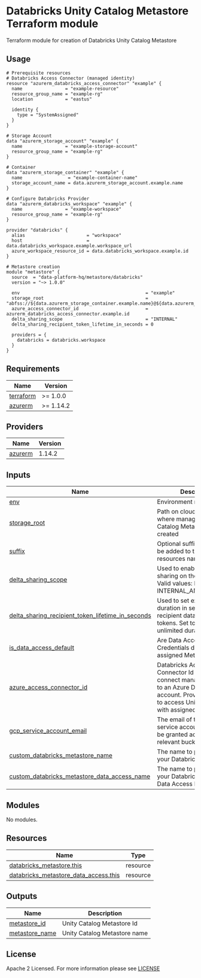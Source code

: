 # Databricks Unity Catalog Metastore Terraform module
Terraform module for creation of Databricks Unity Catalog Metastore

## Usage

```hcl
# Prerequisite resources
# Databricks Access Connector (managed identity)
resource "azurerm_databricks_access_connector" "example" {
  name                = "example-resource"
  resource_group_name = "example-rg"
  location            = "eastus"

  identity {
    type = "SystemAssigned"
  }
}

# Storage Account
data "azurerm_storage_account" "example" {
  name                = "example-storage-account"
  resource_group_name = "example-rg"
}

# Container
data "azurerm_storage_container" "example" {
  name                 = "example-container-name"
  storage_account_name = data.azurerm_storage_account.example.name
}

# Configure Databricks Provider
data "azurerm_databricks_workspace" "example" {
  name                = "example-workspace"
  resource_group_name = "example-rg"
}

provider "databricks" {
  alias                       = "workspace"
  host                        = data.databricks_workspace.example.workspace_url
  azure_workspace_resource_id = data.databricks_workspace.example.id
}

# Metastore creation
module "metastore" {
  source  = "data-platform-hq/metastore/databricks"
  version = "~> 1.0.0"

  env                                               = "example"
  storage_root                                      = "abfss://${data.azurerm_storage_container.example.name}@${data.azurerm_storage_account.example.name}.dfs.core.windows.net/"
  azure_access_connector_id                         = azurerm_databricks_access_connector.example.id
  delta_sharing_scope                               = "INTERNAL"
  delta_sharing_recipient_token_lifetime_in_seconds = 0

  providers = {
    databricks = databricks.workspace
  }
}

```
<!-- BEGIN_TF_DOCS -->
## Requirements

| Name                                                                         | Version   |
| ---------------------------------------------------------------------------- | --------- |
| <a name="requirement_terraform"></a> [terraform](#requirement\_terraform)    | >= 1.0.0  |
| <a name="requirement_azurerm"></a> [azurerm](#requirement\_azurerm)          | >= 1.14.2 |

## Providers

| Name                                                                   | Version |
| ---------------------------------------------------------------------- | ------- |
| <a name="provider_azurerm"></a> [azurerm](#provider\_azurerm)          | 1.14.2  |


## Inputs

| Name | Description | Type | Default | Required |
|------|-------------|------|---------|:--------:|
| <a name="input_env"></a> [env](#input\_env)| Environment name | `string` | n/a | yes |
| <a name="input_storage_root"></a> [storage\_root](#input\_storage\_root)| Path on cloud storage, where managed Unity Catalog Metastore is created | `string` | n/a | yes |
| <a name="input_suffix"></a> [suffix](#input\_suffix)| Optional suffix that would be added to the end of resources names. | `string` | "" | no |
| <a name="input_delta_sharing_scope"></a> [delta\_sharing\_scope](#input\_delta\_sharing\_scope)| Used to enable delta sharing on the metastore. Valid values: INTERNAL, INTERNAL_AND_EXTERNAL. | `string` | "INTERNAL" | no |
| <a name="input_delta_sharing_recipient_token_lifetime_in_seconds"></a> [delta\_sharing\_recipient\_token\_lifetime\_in\_seconds](#input\_delta\_sharing\_recipient\_token\_lifetime\_in\_seconds)| Used to set expiration duration in seconds on recipient data access tokens. Set to 0 for unlimited duration. | `string` | 0 | no |
| <a name="input_is_data_access_default"></a> [is\_data\_access\_default](#input\_is\_data\_access\_default)| Are Data Access Storage Credentials default for assigned Metastore? | `string` | true | no |
| <a name="input_azure_access_connector_id"></a> [azure\_access\_connector\_id](#input\_azure\_access\_connector\_id)|  Databricks Access Connector Id that lets you to connect managed identities to an Azure Databricks account. Provides an ability to access Unity Catalog with assigned identity | `string` | null | no |
| <a name="input_gcp_service_account_email"></a> [gcp\_service\_account\_email](#input\_gcp\_service\_account\_email)| The email of the GCP service account created, to be granted access to relevant buckets. | `string` | null | no |
| <a name="input_custom_databricks_metastore_name"></a> [custom\_databricks\_metastore\_name](#input\_custom\_databricks\_metastore\_name)| The name to provide for your Databricks Metastore | `string` | null | no |
| <a name="input_custom_databricks_metastore_data_access_name"></a> [custom\_databricks\_metastore\_data_access\_name](#input\_custom\_databricks\_metastore\_data_access\_name)| The name to provide for your Databricks Metastore Data Access Resource | `string` | null | no |
                                                                                                                                                                                                                                                                                                       
## Modules

No modules.

## Resources

| Name                                                                                                                                                                | Type     |
| ------------------------------------------------------------------------------------------------------------------------------------------------------------------- | -------- |
| [databricks_metastore.this](https://registry.terraform.io/providers/databricks/databricks/latest/docs/resources/metastore)                                          | resource |
| [databricks_metastore_data_access.this](https://registry.terraform.io/providers/databricks/databricks/latest/docs/resources/metastore_data_access)                  | resource |


## Outputs

| Name                                                                                                                          | Description                                          |
| ----------------------------------------------------------------------------------------------------------------------------- | ---------------------------------------------------- |
| <a name="output_metastore_id"></a> [metastore\_id](#output\_metastore\_id) | Unity Catalog Metastore Id |
| <a name="output_metastore_name"></a> [metastore_name](#output\_metastore_name) | Unity Catalog Metastore name |

<!-- END_TF_DOCS -->

## License

Apache 2 Licensed. For more information please see [LICENSE](https://github.com/data-platform-hq/terraform-databricks-metastore/blob/add_metastore/LICENSE)
